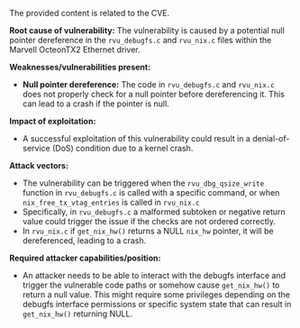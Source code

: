 The provided content is related to the CVE.

**Root cause of vulnerability:**
The vulnerability is caused by a potential null pointer dereference in the `rvu_debugfs.c` and `rvu_nix.c` files within the Marvell OcteonTX2 Ethernet driver.

**Weaknesses/vulnerabilities present:**
- **Null pointer dereference:** The code in `rvu_debugfs.c` and `rvu_nix.c` does not properly check for a null pointer before dereferencing it. This can lead to a crash if the pointer is null.

**Impact of exploitation:**
- A successful exploitation of this vulnerability could result in a denial-of-service (DoS) condition due to a kernel crash.

**Attack vectors:**
- The vulnerability can be triggered when the `rvu_dbg_qsize_write` function in `rvu_debugfs.c` is called with a specific command, or when `nix_free_tx_vtag_entries` is called in `rvu_nix.c`
- Specifically, in `rvu_debugfs.c` a malformed subtoken or negative return value could trigger the issue if the checks are not ordered correctly.
- In `rvu_nix.c` if `get_nix_hw()` returns a NULL `nix_hw` pointer, it will be dereferenced, leading to a crash.

**Required attacker capabilities/position:**
- An attacker needs to be able to interact with the debugfs interface and trigger the vulnerable code paths or somehow cause `get_nix_hw()` to return a null value. This might require some privileges depending on the debugfs interface permissions or specific system state that can result in `get_nix_hw()` returning NULL.